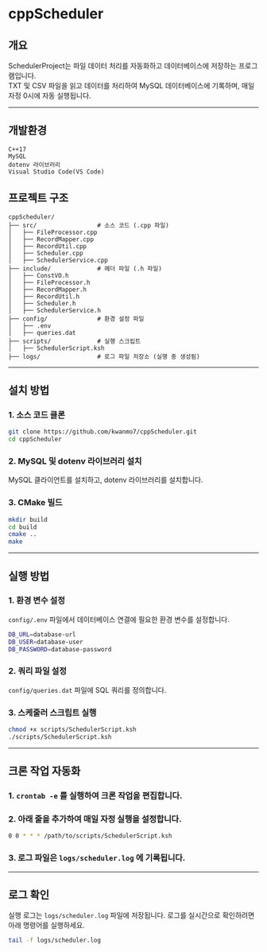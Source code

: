 # cppScheduler

## 개요
SchedulerProject는 파일 데이터 처리를 자동화하고 데이터베이스에 저장하는 프로그램입니다.  
TXT 및 CSV 파일을 읽고 데이터를 처리하여 MySQL 데이터베이스에 기록하며, 매일 자정 0시에 자동 실행됩니다.

---

## 개발환경
```
C++17
MySQL
dotenv 라이브러리
Visual Studio Code(VS Code)
```

## 프로젝트 구조

```
cppScheduler/
├── src/                 # 소스 코드 (.cpp 파일)  
│   ├── FileProcessor.cpp  
│   ├── RecordMapper.cpp  
│   ├── RecordUtil.cpp  
│   ├── Scheduler.cpp  
│   ├── SchedulerService.cpp  
├── include/             # 헤더 파일 (.h 파일)  
│   ├── ConstVO.h  
│   ├── FileProcessor.h  
│   ├── RecordMapper.h  
│   ├── RecordUtil.h  
│   ├── Scheduler.h  
│   ├── SchedulerService.h  
├── config/              # 환경 설정 파일  
│   ├── .env  
│   ├── queries.dat  
├── scripts/             # 실행 스크립트  
│   ├── SchedulerScript.ksh  
├── logs/                # 로그 파일 저장소 (실행 중 생성됨)  
```

---

## 설치 방법

### 1. 소스 코드 클론
```bash
git clone https://github.com/kwanmo7/cppScheduler.git
cd cppScheduler
```

### 2. MySQL 및 dotenv 라이브러리 설치
MySQL 클라이언트를 설치하고, dotenv 라이브러리를 설치합니다.

### 3. CMake 빌드
```bash
mkdir build
cd build
cmake ..
make
```

---

## 실행 방법

### 1. 환경 변수 설정
`config/.env` 파일에서 데이터베이스 연결에 필요한 환경 변수를 설정합니다.

```bash
DB_URL=database-url
DB_USER=database-user
DB_PASSWORD=database-password
```

### 2. 쿼리 파일 설정
`config/queries.dat` 파일에 SQL 쿼리를 정의합니다.

### 3. 스케줄러 스크립트 실행
```bash
chmod +x scripts/SchedulerScript.ksh
./scripts/SchedulerScript.ksh
```

---

## 크론 작업 자동화

### 1. `crontab -e` 를 실행하여 크론 작업을 편집합니다.
### 2. 아래 줄을 추가하여 매일 자정 실행을 설정합니다.
```bash
0 0 * * * /path/to/scripts/SchedulerScript.ksh
```
### 3. 로그 파일은 `logs/scheduler.log` 에 기록됩니다.

---

## 로그 확인
실행 로그는 `logs/scheduler.log` 파일에 저장됩니다. 로그를 실시간으로 확인하려면 아래 명령어를 실행하세요.

```bash
tail -f logs/scheduler.log
```

